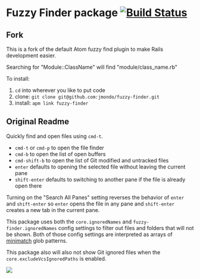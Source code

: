 # Fuzzy Finder package [![Build Status](https://travis-ci.org/atom/fuzzy-finder.svg?branch=master)](https://travis-ci.org/atom/fuzzy-finder)

## Fork
This is a fork of the default Atom fuzzy find plugin to make Rails development easier.

Searching for "Module::ClassName" will find "module/class_name.rb" 

To install:

1. `cd` into wherever you like to put code
2. clone: `git clone git@github.com:jmondo/fuzzy-finder.git`
3. install: `apm link fuzzy-finder`

## Original Readme
Quickly find and open files using `cmd-t`.

  * `cmd-t` or `cmd-p` to open the file finder
  * `cmd-b` to open the list of open buffers
  * `cmd-shift-b` to open the list of Git modified and untracked files
  * `enter` defaults to opening the selected file without leaving the current pane
  * `shift-enter` defaults to switching to another pane if the file is already open there

Turning on the "Search All Panes" setting reverses the behavior of `enter` and `shift-enter` so `enter` opens the file in any pane and `shift-enter` creates a new tab in the current pane.

This package uses both the `core.ignoredNames` and `fuzzy-finder.ignoredNames`
config settings to filter out files and folders that will not be shown.
Both of those config settings are interpreted as arrays of
[minimatch](https://github.com/isaacs/minimatch) glob patterns.

This package also will also not show Git ignored files when the
`core.excludeVcsIgnoredPaths` is enabled.

![](https://f.cloud.github.com/assets/671378/2241456/100db6b8-9cd3-11e3-9b3a-569c6b50cc60.png)
